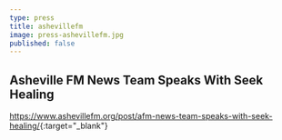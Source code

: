 ```yaml
---
type: press
title: ashevillefm
image: press-ashevillefm.jpg
published: false
---
```


## Asheville FM News Team Speaks With Seek Healing

<https://www.ashevillefm.org/post/afm-news-team-speaks-with-seek-healing/>{:target="_blank"}

